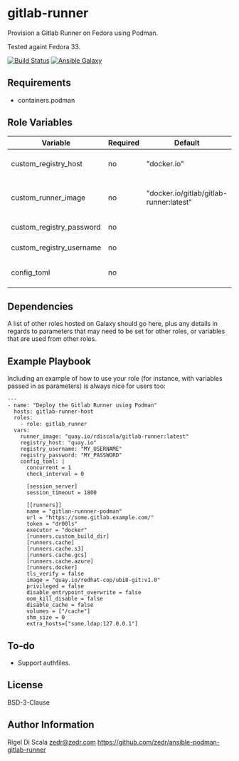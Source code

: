 gitlab-runner
=========

Provision a Gitlab Runner on Fedora using Podman.

Tested againt Fedora 33.

[![Build Status](https://travis-ci.org/travis/ansible-role-template.svg?branch=master)](https://travis-ci.org/CyVerse-Ansible/ansible-role-template)
[![Ansible Galaxy](https://img.shields.io/badge/ansible--galaxy-gitlab--runner-blue.svg)](https://galaxy.ansible.com/CyVerse-Ansible/ansible-role-template/)

Requirements
------------

 - containers.podman

Role Variables
--------------

| Variable                | Required | Default | Choices                   | Comments                                 |
|-------------------------|----------|---------|---------------------------|------------------------------------------|
| custom_registry_host | no | "docker.io" | | The FQDN host of a custom container registry, e.g. quay.io |
| custom_runner_image  | no | "docker.io/gitlab/gitlab-runner:latest" | | The name of a custom container image, e.g. quay.io/myrepo/gitlab-runner:latest |
| custom_registry_password | no | | | The password used to sign in to the registry |
| custom_registry_username | no | | | The username used to sign in to the registry |
| config_toml | no | | | The content of the `config.toml` file to use for the Runner. |

Dependencies
------------

A list of other roles hosted on Galaxy should go here, plus any details in regards to parameters that may need to be set for other roles, or variables that are used from other roles.

Example Playbook
----------------

Including an example of how to use your role (for instance, with variables passed in as parameters) is always nice for users too:

    ---
    - name: "Deploy the Gitlab Runner using Podman"
      hosts: gitlab-runner-host
      roles:
        - role: gitlab_runner
      vars:
        runner_image: "quay.io/rdiscala/gitlab-runner:latest"
        registry_host: "quay.io"
        registry_username: "MY_USERNAME"
        registry_password: "MY_PASSWORD"
        config_toml: |
          concurrent = 1
          check_interval = 0

          [session_server]
          session_timeout = 1800

          [[runners]]
          name = "gitlan-runnner-podman"
          url = "https://some.gitlab.example.com/"
          token = "dr00ls"
          executor = "docker"
          [runners.custom_build_dir]
          [runners.cache]
          [runners.cache.s3]
          [runners.cache.gcs]
          [runners.cache.azure]
          [runners.docker]
          tls_verify = false
          image = "quay.io/redhat-cop/ubi8-git:v1.0"
          privileged = false
          disable_entrypoint_overwrite = false
          oom_kill_disable = false
          disable_cache = false
          volumes = ["/cache"]
          shm_size = 0
          extra_hosts=["some.ldap:127.0.0.1"]

To-do
-----

* Support authfiles.

License
-------

BSD-3-Clause

Author Information
------------------

Rigel Di Scala <zedr@zedr.com>
https://github.com/zedr/ansible-podman-gitlab-runner
